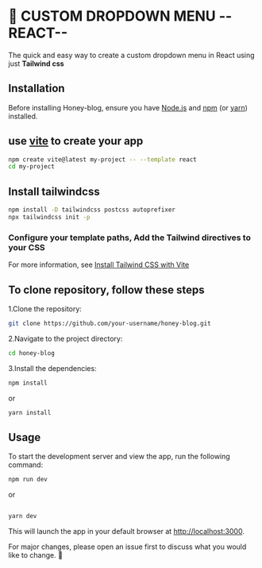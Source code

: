 # :pushpin: **CUSTOM DROPDOWN MENU** --REACT--

The quick and easy way to create a custom dropdown menu in React using just **Tailwind css**

## Installation

Before installing Honey-blog, ensure you have [Node.js](https://nodejs.org) and [npm](https://www.npmjs.com/) (or [yarn](https://yarnpkg.com/)) installed.

## use [vite]('https://vitejs.dev/guide/') to create your app

```bash
npm create vite@latest my-project -- --template react
cd my-project

```

## Install **tailwindcss**

```bash
npm install -D tailwindcss postcss autoprefixer
npx tailwindcss init -p

```

### Configure your template paths, Add the Tailwind directives to your CSS

For more information, see [Install Tailwind CSS with Vite](https://tailwindcss.com/docs/guides/vite)

## To clone repository, follow these steps  

1.Clone the repository:

```bash
git clone https://github.com/your-username/honey-blog.git

```

2.Navigate to the project directory:

```bash
cd honey-blog

```

3.Install the dependencies:

```bash
npm install

```

or

```bash
yarn install

```

## Usage

To start the development server and view the app, run the following command:

```bash
npm run dev

```

or
```bash

yarn dev

```

This will launch the app in your default browser at [http://localhost:3000](/).

For major changes, please open an issue first
to discuss what you would like to change. :information_desk_person:
